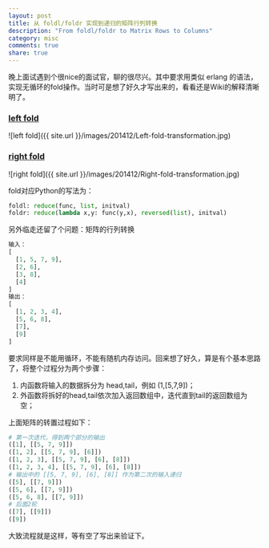 ```yaml
---
layout: post
title: 从 foldl/foldr 实现到递归的矩阵行列转换
description: "From foldl/foldr to Matrix Rows to Columns"
category: misc
comments: true
share: true
---
```


晚上面试遇到个很nice的面试官，聊的很尽兴。其中要求用类似 erlang 的语法，实现无循环的fold操作。当时可是想了好久才写出来的，看看还是Wiki的解释清晰明了。

### [left fold](http://zvon.org/other/haskell/Outputprelude/foldl_f.html)
![left fold]({{ site.url }}/images/201412/Left-fold-transformation.jpg)

### [right fold](http://zvon.org/other/haskell/Outputprelude/foldr_f.html)
![right fold]({{ site.url }}/images/201412/Right-fold-transformation.jpg)

fold对应Python的写法为：

~~~python
foldl: reduce(func, list, initval)
foldr: reduce(lambda x,y: func(y,x), reversed(list), initval)
~~~

另外临走还留了个问题：矩阵的行列转换

~~~python
输入：
[
  [1, 5, 7, 9],
  [2, 6],
  [3, 8],
  [4]
]
输出：
[
  [1, 2, 3, 4],
  [5, 6, 8],
  [7],
  [9]
]
~~~

要求同样是不能用循环，不能有随机内存访问。回来想了好久，算是有个基本思路了，将整个过程分为两个步骤：

1. 内函数将输入的数据拆分为 head,tail，例如 (1,[5,7,9])；
2. 外函数将拆好的head,tail依次加入返回数组中，迭代直到tail的返回数组为空；

上面矩阵的转置过程如下：

~~~python
# 第一次迭代，得到两个部分的输出
([1], [[5, 7, 9]])
([1, 2], [[5, 7, 9], [6]])
([1, 2, 3], [[5, 7, 9], [6], [8]])
([1, 2, 3, 4], [[5, 7, 9], [6], [8]])
# 输出中的 [[5, 7, 9], [6], [8]] 作为第二次的输入递归
([5], [[7, 9]])
([5, 6], [[7, 9]])
([5, 6, 8], [[7, 9]])
# 后面2轮
([7], [[9]])
([9])
~~~

大致流程就是这样，等有空了写出来验证下。
